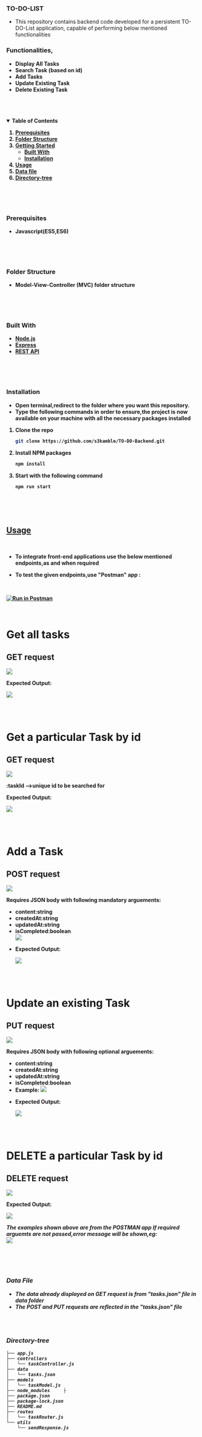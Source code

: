 ### <b>TO-DO-LIST</b> 
- This repository contains backend code developed for a persistent TO-DO-List application, capable of performing below mentioned functionalities

### <b>Functionalities,<b>
- Display All Tasks
- Search Task (based on id)
- Add Tasks
- Update Existing Task
- Delete Existing Task
<br>
<br>
<br>


<details open="open">
  <summary><b>Table of Contents</b></summary>
  <ol>
    <li><a href="#prerequisites">Prerequisites</a></li>
    <li><a href="#folder-structure">Folder Structure</a></li>
    <li>
      <a href="#getting-started">Getting Started</a>
      <ul>
      <li> <a href="#built-with">Built With</a> </li>
        <li><a href="#installation">Installation</a></li>
      </ul>
    </li>
    <li><a href="#usage">Usage</a></li>
    <li><a href="#data-file">Data file</a></li>
    <li><a href="#directory-tree">Directory-tree</a></li>


  </ol>
</details>
<br>
<br>
<br>


### <b>Prerequisites</b>
-  Javascript(ES5,ES6)
<br>
<br>
<br>


### <b>Folder Structure</b>
- Model-View-Controller (MVC) folder structure
<br>
<br>
<br>


### <b>Built With</b>
* [Node.js](https://nodejs.org/en/)
* [Express](https://expressjs.com/)
* [REST API](https://restfulapi.net/)
<br>
<br>
<br>

### <b>Installation</b>
- Open terminal,redirect to the folder where you want this repository.
- Type the following commands in order to ensure,the project is now available on your machine with all the necessary packages installed

1. Clone the repo
   ```sh
   git clone https://github.com/s3kamble/TO-DO-Backend.git
   ```
2. Install NPM packages
   ```sh
   npm install
   ```
3. Start with the following command
   ```sh
   npm run start
<br>
<br>
<br>


## <u><b>Usage</b></u>
<br>
<ul>
    <li>To integrate  front-end applications use the below mentioned endpoints,as and when required </li>   
</ul>

*  To test the given endpoints,use "Postman" app :
<br>

[![Run in Postman](https://run.pstmn.io/button.svg)](https://app.getpostman.com/run-collection/17003746-41173790-0e82-4778-8852-14d998ba5439?action=collection%2Ffork&collection-url=entityId%3D17003746-41173790-0e82-4778-8852-14d998ba5439%26entityType%3Dcollection%26workspaceId%3D29424687-6818-4cf4-8fe6-db66728f90f7)

<br>

<h1>Get all tasks</h1>
<h2>GET request </h2>

![](https://s3kamble.github.io/to-do-images/Screenshots-TO-DO-Backend/get.png)
<p>Expected Output: </p>

![](https://s3kamble.github.io/to-do-images/Screenshots-TO-DO-Backend/op-get.png)

<br>
<br>

<h1>Get a particular Task by id</h1>
<h2>GET request </h2>

![](https://s3kamble.github.io/to-do-images/Screenshots-TO-DO-Backend/get-id.png)
<p>:taskId -->unique id to be searched for </p>
<p>Expected Output: </p>

![](https://s3kamble.github.io/to-do-images/Screenshots-TO-DO-Backend/op-get-id.png)

<br>
<br>

<h1>Add a Task</h1>
<h2>POST request </h2>

![](https://s3kamble.github.io/to-do-images/Screenshots-TO-DO-Backend/Post-request.png)
<p> Requires JSON body with following mandatory arguements: </p>
   <ul>
    <li>content:string</li>
    <li>createdAt:string </li>
    <li>updatedAt:string </li>
    <li>isCompleted:boolean</li>
    <img src="https://s3kamble.github.io/to-do-images/Screenshots-TO-DO-Backend/Post-request-eg.png">
    </img>
    <li>
         <p>Expected Output: </p>        
         <img src="https://s3kamble.github.io/to-do-images/Screenshots-TO-DO-Backend/output-post.png"></img>
   </li>
</ul>
<br>
<br>

<h1>Update an existing Task</h1>
<h2>PUT request </h2>

![](https://s3kamble.github.io/to-do-images/Screenshots-TO-DO-Backend/put.png)
<p> Requires JSON body with following optional arguements: </p>
   <ul>
    <li>content:string</li>
    <li>createdAt:string </li>
    <li>updatedAt:string </li>
    <li>isCompleted:boolean</li>
    <li>
        Example:
        <img src="https://s3kamble.github.io/to-do-images/Screenshots-TO-DO-Backend/put-eg.png"></img>
    </li>
      <li>
        <p>Expected Output: </p>
        <img src="https://s3kamble.github.io/to-do-images/Screenshots-TO-DO-Backend/op-put.png">
    </li>
</ul>
<br>
<br>

<h1>DELETE a particular Task by id</h1>
<h2>DELETE request </h2>

![](https://s3kamble.github.io/to-do-images/Screenshots-TO-DO-Backend/delete.png)

<p>Expected Output: </p>

![](https://s3kamble.github.io/to-do-images/Screenshots-TO-DO-Backend/op-delete.png)

<i>The examples shown above are from the POSTMAN app </i>
<i>If required arguemts are not passed,error message will be shown,eg:
<br>
![](https://s3kamble.github.io/to-do-images/Screenshots-TO-DO-Backend/error.png)

<br>
<br>
<br>


### <b>Data File</b>
- The data already displayed on GET request is from "tasks.json" file in data folder
- The POST and PUT requests are reflected in the "tasks.json" file
 <br>
<br>

### <b>Directory-tree</b>
```
├── app.js
├── controllers
│   └── taskController.js
├── data
│   └── tasks.json
├── models
│   └── taskModel.js
├── node_modules     ├
├── package.json
├── package-lock.json
├── README.md
├── routes
│   └── taskRouter.js
└── utils
    └── sendResponse.js
```

